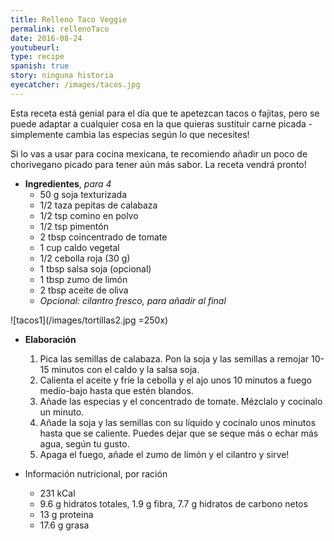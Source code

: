 ```yaml
---
title: Relleno Taco Veggie
permalink: rellenoTaco
date: 2016-08-24
youtubeurl: 
type: recipe
spanish: true
story: ninguna historia
eyecatcher: /images/tacos.jpg
---
```


Esta receta está genial para el día que te apetezcan tacos o fajitas, pero se puede adaptar a cualquier cosa en la que quieras sustituir carne picada - simplemente cambia las especias según lo que necesites!

Si lo vas a usar para cocina mexicana, te recomiendo añadir un poco de chorivegano picado para tener aún más sabor. La receta vendrá pronto! 

* **Ingredientes**, _para 4_
  * 50 g soja texturizada
  * 1/2 taza pepitas de calabaza
  * 1/2 tsp comino en polvo
  * 1/2 tsp pimentón
  * 2 tbsp coincentrado de tomate
  * 1 cup caldo vegetal
  * 1/2 cebolla roja (30 g)
  * 1 tbsp salsa soja (opcional)
  * 1 tbsp zumo de limón
  * 2 tbsp aceite de oliva
  * _Opcional: cilantro fresco, para añadir al final_


![tacos1](/images/tortillas2.jpg =250x)

* **Elaboración**
  1. Pica las semillas de calabaza. Pon la soja y las semillas a remojar 10-15 minutos con el caldo y la salsa soja.
  2. Calienta el aceite y fríe la cebolla y el ajo unos 10 minutos a fuego medio-bajo hasta que estén blandos. 
  3. Añade las especias y el concentrado de tomate. Mézclalo y cocinalo un minuto.
  4. Añade la soja y las semillas con su líquido y cocínalo unos minutos hasta que se caliente. Puedes dejar que se seque más o echar más agua, según tu gusto.
  5. Apaga el fuego, añade el zumo de limón y el cilantro y sirve! 


* Información nutricional, por ración
  * 231 kCal
  * 9.6 g hidratos totales, 1.9 g fibra, 7.7 g hidratos de carbono netos
  * 13 g proteina
  * 17.6 g grasa